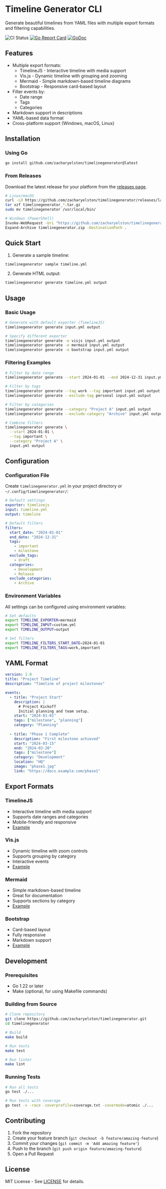 # Timeline Generator CLI

Generate beautiful timelines from YAML files with multiple export formats and filtering capabilities.

![CI Status](https://github.com/zacharyelston/timelinegenerator/workflows/CI/badge.svg)
[![Go Report Card](https://goreportcard.com/badge/github.com/zacharyelston/timelinegenerator)](https://goreportcard.com/report/github.com/zacharyelston/timelinegenerator)
[![GoDoc](https://godoc.org/github.com/zacharyelston/timelinegenerator?status.svg)](https://godoc.org/github.com/zacharyelston/timelinegenerator)

## Features

- Multiple export formats:
  - TimelineJS - Interactive timeline with media support
  - Vis.js - Dynamic timeline with grouping and zooming
  - Mermaid - Simple markdown-based timeline diagrams
  - Bootstrap - Responsive card-based layout
- Filter events by:
  - Date range
  - Tags
  - Categories
- Markdown support in descriptions
- YAML-based data format
- Cross-platform support (Windows, macOS, Linux)

## Installation

### Using Go

```bash
go install github.com/zacharyelston/timelinegenerator@latest
```

### From Releases

Download the latest release for your platform from the [releases page](https://github.com/zacharyelston/timelinegenerator/releases).

```bash
# Linux/macOS
curl -LO https://github.com/zacharyelston/timelinegenerator/releases/latest/download/timelinegenerator_$(uname -s)_$(uname -m).tar.gz
tar xzf timelinegenerator_*.tar.gz
sudo mv timelinegenerator /usr/local/bin/

# Windows (PowerShell)
Invoke-WebRequest -Uri "https://github.com/zacharyelston/timelinegenerator/releases/latest/download/timelinegenerator_Windows_x86_64.zip" -OutFile "timelinegenerator.zip"
Expand-Archive timelinegenerator.zip -DestinationPath .
```

## Quick Start

1. Generate a sample timeline:
```bash
timelinegenerator sample timeline.yml
```

2. Generate HTML output:
```bash
timelinegenerator generate timeline.yml output
```

## Usage

### Basic Usage

```bash
# Generate with default exporter (TimelineJS)
timelinegenerator generate input.yml output

# Specify different exporter
timelinegenerator generate -e visjs input.yml output
timelinegenerator generate -e mermaid input.yml output
timelinegenerator generate -e bootstrap input.yml output
```

### Filtering Examples

```bash
# Filter by date range
timelinegenerator generate --start 2024-01-01 --end 2024-12-31 input.yml output

# Filter by tags
timelinegenerator generate --tag work --tag important input.yml output
timelinegenerator generate --exclude-tag personal input.yml output

# Filter by categories
timelinegenerator generate --category "Project A" input.yml output
timelinegenerator generate --exclude-category "Archive" input.yml output

# Combine filters
timelinegenerator generate \
  --start 2024-01-01 \
  --tag important \
  --category "Project A" \
  input.yml output
```

## Configuration

### Configuration File

Create `timelinegenerator.yml` in your project directory or `~/.config/timelinegenerator/`:

```yaml
# Default settings
exporter: timelinejs
input: timeline.yml
output: timeline

# Default filters
filters:
  start_date: "2024-01-01"
  end_date: "2024-12-31"
  tags: 
    - important
    - milestone
  exclude_tags:
    - draft
  categories:
    - Development
    - Release
  exclude_categories:
    - Archive
```

### Environment Variables

All settings can be configured using environment variables:

```bash
# Set defaults
export TIMELINE_EXPORTER=mermaid
export TIMELINE_INPUT=custom.yml
export TIMELINE_OUTPUT=output

# Set filters
export TIMELINE_FILTERS_START_DATE=2024-01-01
export TIMELINE_FILTERS_TAGS=work,important
```

## YAML Format

```yaml
version: 1.0
title: "Project Timeline"
description: "Timeline of project milestones"

events:
  - title: "Project Start"
    description: |
      # Project Kickoff
      Initial planning and team setup.
    start: "2024-01-01"
    tags: ["milestone", "planning"]
    category: "Planning"
    
  - title: "Phase 1 Complete"
    description: "First milestone achieved"
    start: "2024-03-15"
    end: "2024-03-20"
    tags: ["milestone"]
    category: "Development"
    location: "HQ"
    image: "phase1.jpg"
    link: "https://docs.example.com/phase1"
```

## Export Formats

### TimelineJS
- Interactive timeline with media support
- Supports date ranges and categories
- Mobile-friendly and responsive
- [Example](https://timeline.knightlab.com/)

### Vis.js
- Dynamic timeline with zoom controls
- Supports grouping by category
- Interactive events
- [Example](https://visjs.github.io/vis-timeline/examples/timeline/)

### Mermaid
- Simple markdown-based timeline
- Great for documentation
- Supports sections by category
- [Example](https://mermaid.js.org/syntax/timeline.html)

### Bootstrap
- Card-based layout
- Fully responsive
- Markdown support
- [Example](https://getbootstrap.com/docs/5.3/components/card/)

## Development

### Prerequisites

- Go 1.22 or later
- Make (optional, for using Makefile commands)

### Building from Source

```bash
# Clone repository
git clone https://github.com/zacharyelston/timelinegenerator.git
cd timelinegenerator

# Build
make build

# Run tests
make test

# Run linter
make lint
```

### Running Tests

```bash
# Run all tests
go test ./...

# Run tests with coverage
go test -v -race -coverprofile=coverage.txt -covermode=atomic ./...
```

## Contributing

1. Fork the repository
2. Create your feature branch (`git checkout -b feature/amazing-feature`)
3. Commit your changes (`git commit -m 'Add amazing feature'`)
4. Push to the branch (`git push origin feature/amazing-feature`)
5. Open a Pull Request

## License

MIT License - See [LICENSE](LICENSE) for details.